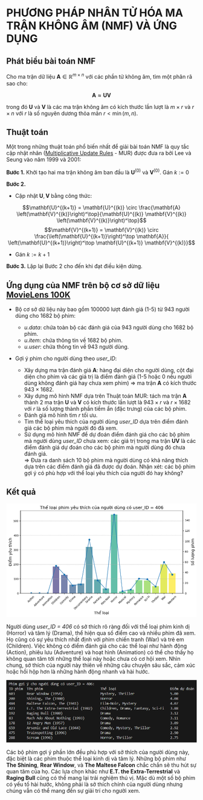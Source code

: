 # PHƯƠNG PHÁP NHÂN TỬ HÓA MA TRẬN KHÔNG ÂM (NMF) VÀ ỨNG DỤNG

## Phát biểu bài toán NMF
Cho ma trận dữ liệu $\mathbf{A} \in \mathbb{R}^{m \times n}$  với các phần tử không âm, tìm một phân rã sao cho:
<div align="center">

$$\mathbf{A} \approx \mathbf{UV}$$

</div>

trong đó $\mathbf{U}$ và $\mathbf{V}$ là các ma trận không âm có kích thước lần lượt là $m \times r$ và $r \times n$ với $r$ là số nguyên dương thỏa mãn $r < \min(m, n)$.


## Thuật toán
Một trong những thuật toán phổ biến nhất để giải bài toán NMF là quy tắc cập nhật nhân ([Multiplicative Update Rules](https://www.researchgate.net/publication/2538030_Algorithms_for_Non-negative_Matrix_Factorization) - MUR) được đưa ra bởi Lee và Seung vào năm 1999 và 2001:

**Bước 1.** Khởi tạo hai ma trận không âm ban đầu là $\mathbf{U}^{(0)}$ và $\mathbf{V}^{(0)}$. Gán $k := 0$ 

**Bước 2.** <br>
- Cập nhật $\mathbf{U}, \mathbf{V}$ bằng công thức:
<div align="center">
    
$$\mathbf{U}^{(k+1)} = \mathbf{U}^{(k)} \circ \frac{\mathbf{A} \left(\mathbf{V}^{(k)}\right)^\top}{\mathbf{U}^{(k)} \mathbf{V}^{(k)} \left(\mathbf{V}^{(k)}\right)^\top}$$
$$\mathbf{V}^{(k+1)} = \mathbf{V}^{(k)} \circ \frac{\left(\mathbf{U}^{(k+1)}\right)^\top \mathbf{A}}{ \left(\mathbf{U}^{(k+1)}\right)^\top \mathbf{U}^{(k+1)} \mathbf{V}^{(k)}}$$

</div>

- Gán $k := k + 1$ 

**Bước 3.** Lặp lại Bước 2 cho đến khi đạt điều kiện dừng.


## Ứng dụng của NMF trên bộ cơ sở dữ liệu [MovieLens 100K](https://grouplens.org/datasets/movielens/100k/) 
- Bộ cơ sở dữ liệu này bao gồm 100000 lượt đánh giá (1-5) từ 943 người dùng cho 1682 bộ phim:
    + *u.data*: chứa toàn bộ các đánh giá của 943 người dùng cho 1682 bộ phim.
    + *u.item*: chứa thông tin về 1682 bộ phim.
    + *u.user*: chứa thông tin về 943 người dùng.
      
- Gợi ý phim cho người dùng theo *user_ID*:
    + Xây dựng ma trận đánh giá $\mathbf{A}$: hàng đại diện cho người dùng, cột đại diện cho phim và các giá trị là điểm đánh giá (1-5 hoặc 0 nếu người dùng không đánh giá hay chưa xem phim) => ma trận $\mathbf{A}$ có kích thước $943 \times 1682$.
    + Xây dựng mô hình NMF dựa trên Thuật toán MUR: tách ma trận $\mathbf{A}$ thành 2 ma trận $\mathbf{U}$ và $\mathbf{V}$ có kích thước lần lượt là $943 \times r$ và $r \times 1682$ với *r* là số lượng thành phần tiềm ẩn (đặc trưng) của các bộ phim.
    + Đánh giá mô hình tìm *r* tối ưu.
    + Tìm thể loại yêu thích của người dùng *user_ID* dựa trên điểm đánh giá các bộ phim mà người đó đã xem.
    + Sử dụng mô hình NMF để dự đoán điểm đánh giá cho các bộ phim mà người dùng *user_ID* chưa xem: các giá trị trong ma trận $\mathbf{UV}$ là các điểm đánh giá dự đoán cho các bộ phim mà người dùng đó chưa đánh giá. <br>
  => Đưa ra danh sách 10 bộ phim mà người dùng có khả năng thích dựa trên các điểm đánh giá đã được dự đoán. Nhận xét: các bộ phim gợi ý có phù hợp với thể loại yêu thích của người đó hay không?


## Kết quả
<div align="center">
    
![](Anh/TheLoaiThich_406.png)

</div>
    
Người dùng *user_ID = 406* có sở thích rõ ràng đối với thể loại phim kinh dị (Horror) và tâm lý (Drama), thể hiện qua số điểm cao và nhiều phim đã xem. Họ cũng có sự yêu thích nhất định với phim chiến tranh (War) và trẻ em (Children). Việc không có điểm đánh giá cho các thể loại như hành động (Action), phiêu lưu (Adventure) và hoạt hình (Animation) có thể cho thấy họ không quan tâm tới những thể loại này hoặc chưa có cơ hội xem. Nhìn chung, sở thích của người này thiên về những câu chuyện sâu sắc, cảm xúc hoặc hồi hộp hơn là những hành động nhanh và hài hước.

<div align="center">
    
![](Anh/GoiYPhim_406.png)

</div>

Các bộ phim gợi ý phần lớn đều phù hợp với sở thích của người dùng này, đặc biệt là các phim thuộc thể loại kinh dị và tâm lý. Những bộ phim như **The Shining**, **Rear Window**, và **The Maltese Falcon** chắc chắn sẽ thu hút sự quan tâm của họ. Các lựa chọn khác như **E.T. the Extra-Terrestrial** và **Raging Bull** cũng có thể mang lại trải nghiệm thú vị. Mặc dù một số bộ phim có yếu tố hài hước, không phải là sở thích chính của người dùng nhưng chúng vẫn có thể mang đến sự giải trí cho người xem.
